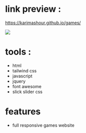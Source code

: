 
# link preview :

https://karimashour.github.io/games/

<img src="image.png"/>

# tools :

- html
- tailwind css
- javascript
- jquery
- font awesome
- slick slider css


# features
- full responsive games website


